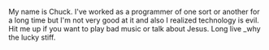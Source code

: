 My name is Chuck. I've worked as a programmer of one sort or another
for a long time but I'm not very good at it and also I realized technology is evil.
Hit me up if you want to play bad music or talk about Jesus.
Long live \_why the lucky stiff.
